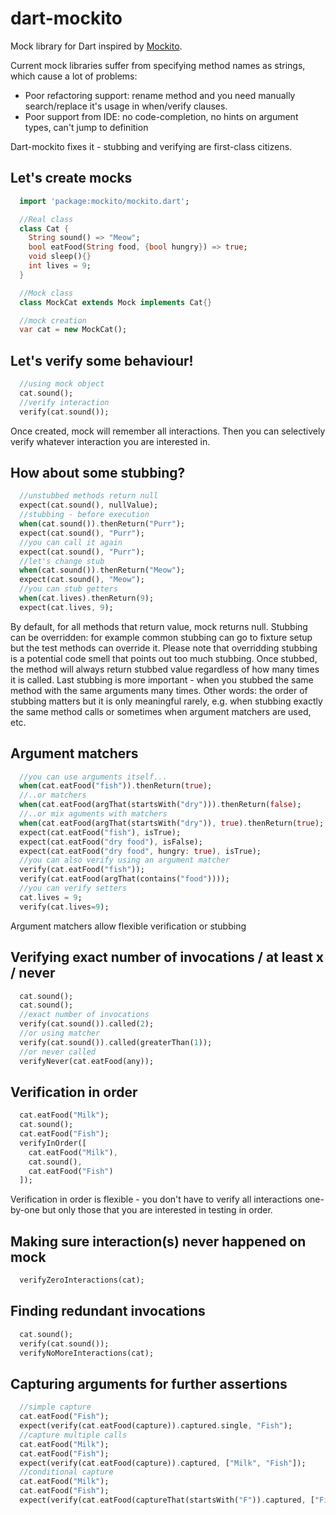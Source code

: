 dart-mockito
============

Mock library for Dart inspired by [Mockito](https://code.google.com/p/mockito/).

Current mock libraries suffer from specifying method names as strings, which cause a lot of problems:
  * Poor refactoring support: rename method and you need manually search/replace it's usage in when/verify clauses.
  * Poor support from IDE: no code-completion, no hints on argument types, can't jump to definition

Dart-mockito fixes it - stubbing and verifying are first-class citizens.

## Let's create mocks
```dart
  import 'package:mockito/mockito.dart';

  //Real class
  class Cat {
    String sound() => "Meow";
    bool eatFood(String food, {bool hungry}) => true;
    void sleep(){}
    int lives = 9;
  }

  //Mock class
  class MockCat extends Mock implements Cat{}

  //mock creation
  var cat = new MockCat();
```

## Let's verify some behaviour!
```dart
  //using mock object
  cat.sound();
  //verify interaction
  verify(cat.sound());
```
Once created, mock will remember all interactions. Then you can selectively verify whatever interaction you are interested in.

## How about some stubbing?
```dart
  //unstubbed methods return null
  expect(cat.sound(), nullValue);
  //stubbing - before execution
  when(cat.sound()).thenReturn("Purr");
  expect(cat.sound(), "Purr");
  //you can call it again
  expect(cat.sound(), "Purr");
  //let's change stub
  when(cat.sound()).thenReturn("Meow");
  expect(cat.sound(), "Meow");
  //you can stub getters
  when(cat.lives).thenReturn(9);
  expect(cat.lives, 9);
```

By default, for all methods that return value, mock returns null.
Stubbing can be overridden: for example common stubbing can go to fixture setup but the test methods can override it. Please note that overridding stubbing is a potential code smell that points out too much stubbing.
Once stubbed, the method will always return stubbed value regardless of how many times it is called.
Last stubbing is more important - when you stubbed the same method with the same arguments many times. Other words: the order of stubbing matters but it is only meaningful rarely, e.g. when stubbing exactly the same method calls or sometimes when argument matchers are used, etc.

## Argument matchers
```dart
  //you can use arguments itself...
  when(cat.eatFood("fish")).thenReturn(true);
  //..or matchers
  when(cat.eatFood(argThat(startsWith("dry"))).thenReturn(false);
  //..or mix aguments with matchers
  when(cat.eatFood(argThat(startsWith("dry")), true).thenReturn(true);
  expect(cat.eatFood("fish"), isTrue);
  expect(cat.eatFood("dry food"), isFalse);
  expect(cat.eatFood("dry food", hungry: true), isTrue);
  //you can also verify using an argument matcher
  verify(cat.eatFood("fish"));
  verify(cat.eatFood(argThat(contains("food"))));
  //you can verify setters
  cat.lives = 9;
  verify(cat.lives=9);
```
Argument matchers allow flexible verification or stubbing

## Verifying exact number of invocations / at least x / never
```dart
  cat.sound();
  cat.sound();
  //exact number of invocations
  verify(cat.sound()).called(2);
  //or using matcher
  verify(cat.sound()).called(greaterThan(1));
  //or never called
  verifyNever(cat.eatFood(any));
```
## Verification in order
```dart
  cat.eatFood("Milk");
  cat.sound();
  cat.eatFood("Fish");
  verifyInOrder([
    cat.eatFood("Milk"),
    cat.sound(),
    cat.eatFood("Fish")
  ]);
```
Verification in order is flexible - you don't have to verify all interactions one-by-one but only those that you are interested in testing in order.

## Making sure interaction(s) never happened on mock
```dart
  verifyZeroInteractions(cat);
```
## Finding redundant invocations
```dart
  cat.sound();
  verify(cat.sound());
  verifyNoMoreInteractions(cat);
```
## Capturing arguments for further assertions
```dart
  //simple capture
  cat.eatFood("Fish");
  expect(verify(cat.eatFood(capture)).captured.single, "Fish");
  //capture multiple calls
  cat.eatFood("Milk");
  cat.eatFood("Fish");
  expect(verify(cat.eatFood(capture)).captured, ["Milk", "Fish"]);
  //conditional capture
  cat.eatFood("Milk");
  cat.eatFood("Fish");
  expect(verify(cat.eatFood(captureThat(startsWith("F")).captured, ["Fish"]);
```

